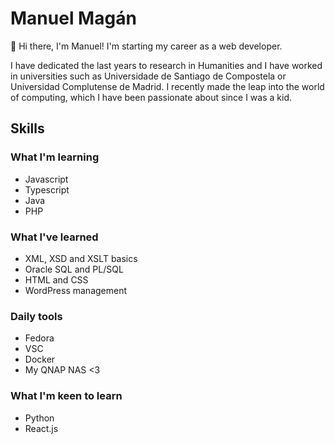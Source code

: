 
# Manuel Magán

👋 Hi there, I'm Manuel! I'm starting my career as a web developer.

I have dedicated the last years to research in Humanities and I have worked in universities such as Universidade de Santiago de Compostela or Universidad Complutense de Madrid. I recently made the leap into the world of computing, which I have been passionate about since I was a kid.

## Skills

### What I'm learning

- Javascript
- Typescript
- Java
- PHP

### What I've learned

- XML, XSD and XSLT basics
- Oracle SQL and PL/SQL
- HTML and CSS
- WordPress management

### Daily tools

- Fedora
- VSC
- Docker
- My QNAP NAS <3

### What I'm keen to learn

- Python
- React.js

